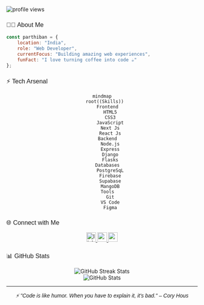 <div align="center">
  <p align="left">
    <img src="https://komarev.com/ghpvc/?username=justparthi&label=Profile%20views&color=0e75b6&style=flat" alt="profile views"/>
  </p>
</div>

<h3 style="font-family: 'Poppins', sans-serif; font-weight: 500;">🧑‍💻 About Me</h3>

```javascript
const parthiban = {
    location: "India",
    role: "Web Developer",
    currentFocus: "Building amazing web experiences",
    funFact: "I love turning coffee into code ☕"
};
```

<h3 style="font-family: 'Poppins', sans-serif; font-weight: 500;">⚡ Tech Arsenal</h3>

<div align="center">

```mermaid
mindmap
  root((Skills))
    Frontend
      HTML5
      CSS3
      JavaScript
      Next Js
      React Js
    Backend
      Node.js
      Express
      Django
      Flasks
    Databases
      PostgreSqL
      Firebase
      Supabase
      MangoDB
    Tools
      Git
      VS Code
      Figma
```

</div>

<h3 style="font-family: 'Poppins', sans-serif; font-weight: 500;">🌐 Connect with Me</h3>

<div align="center">
  <a href="https://www.linkedin.com/in/justparthi">
    <img src="https://img.shields.io/static/v1?message=LinkedIn&logo=linkedin&label=&color=0A66C2&logoColor=white&labelColor=&style=for-the-badge" height="25" alt="linkedin logo" />
  </a>
  <a href="https://parthiban.in">
    <img src="https://img.shields.io/static/v1?message=Portfolio&logo=safari&label=&color=0A66C2&logoColor=white&labelColor=&style=for-the-badge" height="25" alt="portfolio site" />
  </a>
  <a href="https://www.notion.so/A-Passionate-Web-Developer-59c0eb91557a4f24a6ac3272d7c72abc/">
    <img src="https://img.shields.io/static/v1?message=Notion&logo=notion&label=&color=0A66C2&logoColor=white&labelColor=&style=for-the-badge" height="25" alt="notion site" />
  </a>
</div>

<h3 style="font-family: 'Poppins', sans-serif; font-weight: 500;">📊 GitHub Stats</h3>

<div align="center">
  <img src="https://github-readme-streak-stats.herokuapp.com/?user=justparthi&theme=tokyonight&hide_border=true" alt="GitHub Streak Stats"/>
  <br/>
  <img src="https://github-readme-stats.vercel.app/api?username=justparthi&show_icons=true&theme=tokyonight&hide_border=true&count_private=true" alt="GitHub Stats"/>
</div>

---

<div align="center">
  <i style="font-family: 'Poppins', sans-serif; font-weight: 300;">⚡ "Code is like humor. When you have to explain it, it's bad." – Cory Hous
